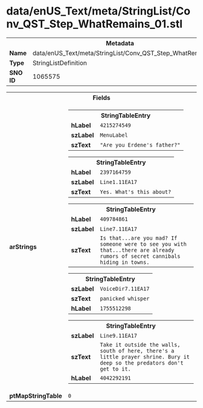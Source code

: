 <h1>data/enUS_Text/meta/StringList/Conv_QST_Step_WhatRemains_01.stl</h1><table><tr><th colspan="100%">Metadata</th></tr><tr><td><b>Name</b></td><td>data/enUS_Text/meta/StringList/Conv_QST_Step_WhatRemains_01.stl</td></tr><tr><td><b>Type</b></td><td>StringListDefinition</td></tr><tr><td><b>SNO ID</b></td><td>1065575</td></tr></table>

<table><tr><th colspan="100%">Fields</th></tr><tr><td><b>arStrings</b></td><td><table><tr><th colspan="100%">StringTableEntry</th></tr><tr><td><b>hLabel</b></td><td><code>4215274549</code></td></tr><tr><td><b>szLabel</b></td><td><code>MenuLabel</code></td></tr><tr><td><b>szText</b></td><td><code>"Are you Erdene's father?"</code></td></tr></table>


<table><tr><th colspan="100%">StringTableEntry</th></tr><tr><td><b>hLabel</b></td><td><code>2397164759</code></td></tr><tr><td><b>szLabel</b></td><td><code>Line1.11EA17</code></td></tr><tr><td><b>szText</b></td><td><code>Yes. What's this about?</code></td></tr></table>


<table><tr><th colspan="100%">StringTableEntry</th></tr><tr><td><b>hLabel</b></td><td><code>409784861</code></td></tr><tr><td><b>szLabel</b></td><td><code>Line7.11EA17</code></td></tr><tr><td><b>szText</b></td><td><code>Is that...are you mad? If someone were to see you with that...there are already rumors of secret cannibals hiding in towns.</code></td></tr></table>


<table><tr><th colspan="100%">StringTableEntry</th></tr><tr><td><b>szLabel</b></td><td><code>VoiceDir7.11EA17</code></td></tr><tr><td><b>szText</b></td><td><code>panicked whisper</code></td></tr><tr><td><b>hLabel</b></td><td><code>1755512298</code></td></tr></table>


<table><tr><th colspan="100%">StringTableEntry</th></tr><tr><td><b>szLabel</b></td><td><code>Line9.11EA17</code></td></tr><tr><td><b>szText</b></td><td><code>Take it outside the walls, south of here, there's a little prayer shrine. Bury it deep so the predators don't get to it.</code></td></tr><tr><td><b>hLabel</b></td><td><code>4042292191</code></td></tr></table>


</td></tr><tr><td><b>ptMapStringTable</b></td><td><code>0</code></td></tr></table>

